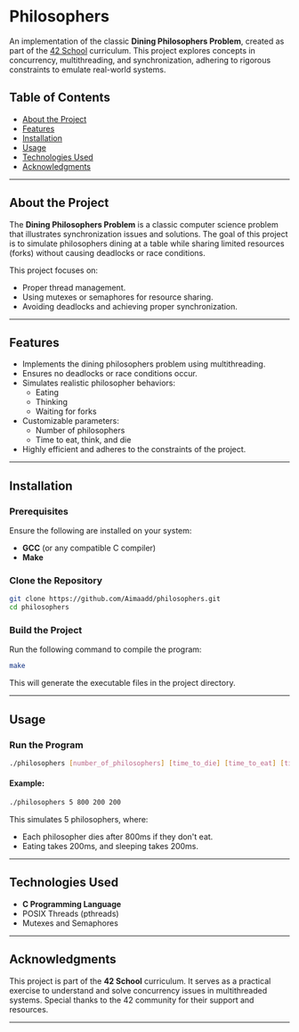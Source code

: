 
# Philosophers

An implementation of the classic **Dining Philosophers Problem**, created as part of the [42 School](https://www.42.fr/) curriculum. This project explores concepts in concurrency, multithreading, and synchronization, adhering to rigorous constraints to emulate real-world systems.

## Table of Contents
- [About the Project](#about-the-project)
- [Features](#features)
- [Installation](#installation)
- [Usage](#usage)
- [Technologies Used](#technologies-used)
- [Acknowledgments](#acknowledgments)

---

## About the Project

The **Dining Philosophers Problem** is a classic computer science problem that illustrates synchronization issues and solutions. The goal of this project is to simulate philosophers dining at a table while sharing limited resources (forks) without causing deadlocks or race conditions.

This project focuses on:
- Proper thread management.
- Using mutexes or semaphores for resource sharing.
- Avoiding deadlocks and achieving proper synchronization.

---

## Features

- Implements the dining philosophers problem using multithreading.
- Ensures no deadlocks or race conditions occur.
- Simulates realistic philosopher behaviors:
  - Eating
  - Thinking
  - Waiting for forks
- Customizable parameters:
  - Number of philosophers
  - Time to eat, think, and die
- Highly efficient and adheres to the constraints of the project.

---

## Installation

### Prerequisites
Ensure the following are installed on your system:
- **GCC** (or any compatible C compiler)
- **Make**

### Clone the Repository
```bash
git clone https://github.com/Aimaadd/philosophers.git
cd philosophers
```

### Build the Project
Run the following command to compile the program:
```bash
make
```

This will generate the executable files in the project directory.

---

## Usage

### Run the Program
```bash
./philosophers [number_of_philosophers] [time_to_die] [time_to_eat] [time_to_sleep] [number_of_meals (optional)]
```

#### Example:
```bash
./philosophers 5 800 200 200
```

This simulates 5 philosophers, where:
- Each philosopher dies after 800ms if they don't eat.
- Eating takes 200ms, and sleeping takes 200ms.

---

## Technologies Used

- **C Programming Language**
- POSIX Threads (pthreads)
- Mutexes and Semaphores

---

## Acknowledgments

This project is part of the **42 School** curriculum. It serves as a practical exercise to understand and solve concurrency issues in multithreaded systems. Special thanks to the 42 community for their support and resources.

---
